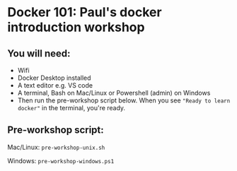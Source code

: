 # Docker 101: Paul's docker introduction workshop

## You will need:
 - Wifi
 - Docker Desktop installed
 - A text editor e.g. VS code
 - A terminal, Bash on Mac/Linux or Powershell (admin) on Windows
 - Then run the pre-workshop script below. When you see `"Ready to learn docker"` in the terminal, you're ready.

## Pre-workshop script:
Mac/Linux: `pre-workshop-unix.sh`

Windows: `pre-workshop-windows.ps1`
